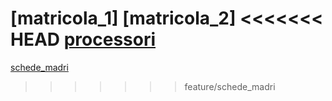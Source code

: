 [matricola_1]
[matricola_2]
<<<<<<< HEAD
[processori](processori.md)
=======
[schede_madri](schede_madri.md)
>>>>>>> feature/schede_madri
